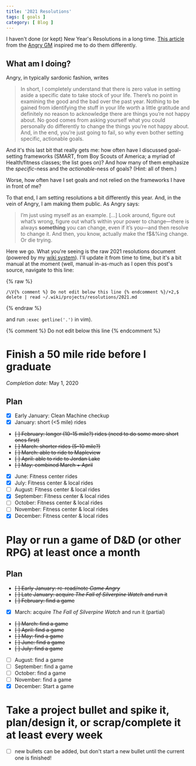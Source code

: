 ```yaml
---
title: '2021 Resolutions'
tags: [ goals ]
category: [ Blog ]
---
```


I haven't done (or kept) New Year's Resolutions in a long time. [This
article][nye] from the [Angry GM][] inspired me to do them differently.

## What am I doing?

Angry, in typically sardonic fashion, writes

> In short, I completely understand that there is zero value in setting aside a
> specific date to take stock of your life. There’s no point in examining the
> good and the bad over the past year. Nothing to be gained from identifying the
> stuff in your life worth a little gratitude and definitely no reason to
> acknowledge there are things you’re not happy about. No good comes from asking
> yourself what you could personally do differently to change the things you’re
> not happy about. And, in the end, you’re just going to fail, so why even
> bother setting specific, actionable goals.

And it's this last bit that really gets me: how often have I discussed
goal-setting frameworks (SMART, from Boy Scouts of America; a myriad of
Health/fitness classes; the list goes on)? And how many of them emphasize the
*specific*-ness and the *actionable*-ness of goals? (Hint: all of them.)

Worse, how often have I set goals and not relied on the frameworks I have in
front of me?

To that end, I am setting resolutions a bit differently this year. And, in the
vein of Angry, I am making them public. As Angry says:

> I’m just using myself as an example. […] Look around, figure out what’s wrong,
> figure out what’s within your power to change—there is always **something**
> you can change, even if it’s you—and then resolve to change it. And then, you
> know, actually make the f$&%ing change. Or die trying.

Here we go. What you're seeing is the raw 2021 resolutions document (powered by
my [wiki system][]). I'll update it from time to time, but it's a bit manual at
the moment (well, manual in-as-much as I open this post's source, navigate to
this line:

{% raw %}
```vim
/\V{% comment %} Do not edit below this line {% endcomment %}/+2,$ delete | read ~/.wiki/projects/resolutions/2021.md
```
{% endraw %}

and run `:exec getline('.')` in vim).

[nye]: https://theangrygm.com/adios-2020-guten-tag-2021/
[Angry GM]: https://theangrygm.com/
[wiki system]: https://github.com/benknoble/wiki-md

{% comment %} Do not edit below this line {% endcomment %}

# Finish a 50 mile ride before I graduate

*Completion date:* May 1, 2020

## Plan

- [x] Early January: Clean Machine checkup
- [x] January: short (<5 mile) rides
- ~~[ ] February: longer (10-15 mile?) rides (need to do some more short ones first)~~
- ~~[ ] March: shorter rides (5-10 mile?)~~
- ~~[ ] March: able to ride to Mapleview~~
- ~~[ ] April: able to ride to Jordan Lake~~
- ~~[ ] May: combined March + April~~
- [x] June: Fitness center rides
- [x] July: Fitness center & local rides
- [ ] August: Fitness center & local rides
- [x] September: Fitness center & local rides
- [ ] October: Fitness center & local rides
- [ ] November: Fitness center & local rides
- [x] December: Fitness center & local rides

# Play or run a game of D&D (or other RPG) at least once a month

## Plan

- ~~[ ] Early January: re-read/note *Game Angry*~~
- ~~[ ] Late January: acquire *The Fall of Silverpine Watch* and run it~~
- ~~[ ] February: find a game~~
- [x] March: acquire *The Fall of Silverpine Watch* and run it (partial)
- ~~[ ] March: find a game~~
- ~~[ ] April: find a game~~
- ~~[ ] May: find a game~~
- ~~[ ] June: find a game~~
- ~~[ ] July: find a game~~
- [ ] August: find a game
- [ ] September: find a game
- [ ] October: find a game
- [ ] November: find a game
- [x] December: Start a game

# Take a project bullet and spike it, plan/design it, or scrap/complete it at least every week

- [ ] new bullets can be added, but don't start a new bullet until the current one
  is finished!
